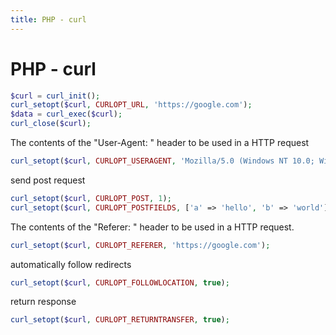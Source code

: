 ```yaml
---
title: PHP - curl
---
```


<h1 class="header">PHP - curl</h1>

```php
$curl = curl_init();
curl_setopt($curl, CURLOPT_URL, 'https://google.com');
$data = curl_exec($curl);
curl_close($curl);
```

The contents of the "User-Agent: " header to be used in a HTTP request
```php
curl_setopt($curl, CURLOPT_USERAGENT, 'Mozilla/5.0 (Windows NT 10.0; Win64; x64)');
```

send post request
```php
curl_setopt($curl, CURLOPT_POST, 1);
curl_setopt($curl, CURLOPT_POSTFIELDS, ['a' => 'hello', 'b' => 'world']);
```

The contents of the "Referer: " header to be used in a HTTP request.
```php
curl_setopt($curl, CURLOPT_REFERER, 'https://google.com');
```

automatically follow redirects
```php
curl_setopt($curl, CURLOPT_FOLLOWLOCATION, true);
```

return response
```php
curl_setopt($curl, CURLOPT_RETURNTRANSFER, true);
```